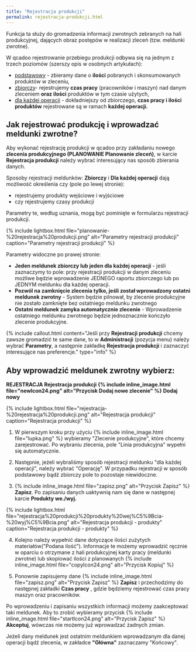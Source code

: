 ```yaml
---
title: "Rejestracja produkcji"
permalink: rejestracja-produkcji.html
---
```

Funkcja ta służy do gromadzenia informacji zwrotnych zebranych na hali produkcyjnej, dających obraz postępów w realizacji zleceń (tzw. meldunki zwrotne).
  
W qcadoo rejestrowanie przebiegu produkcji odbywa się na jednym z trzech poziomów (szerszy opis w osobnych artykułach):

- [podstawowy](/podstawowe-rejestrowanie-produkcji) - zbieramy dane o **ilości** pobranych i skonsumowanych produktów w zleceniu,
- [zbiorczy](/zbiorcze-rejestrowanie-produkcji)- rejestrujemy **czas pracy** (pracowników i maszyn) nad danym zleceniem **oraz ilości** produktów w tym czasie użytych,
- [dla każdej operacji](/rejestracja-kazdej-operacji) - dokładniejszy od zbiorczego, **czas pracy i ilości produktów** rejestrowane są w ramach **każdej operacji.** 

## Jak rejestrować produkcję i wprowadzać meldunki zwrotne?

Aby wykonać rejestrację produkcji w qcadoo przy zakładaniu nowego **zlecenia produkcyjnego (PLANOWANIE Planowanie zleceń)**, w karcie **Rejestracja produkcji** należy wybrać interesujący nas sposób zbierania danych.

Sposoby rejestracji meldunków: **Zbiorczy** i **Dla każdej operacji** dają możliwość określenia czy (pole po lewej stronie):

- rejestrujemy produkty wejściowe i wyjściowe
- czy rejestrujemy czasy produkcji

Parametry te, według uznania, mogą być pominięte w formularzu rejestracji produkcji.

{% include lightbox.html file="planowanie-%20rejestracja%20produkcji.png" alt="Parametry rejestracji produkcji" caption="Parametry rejestracji produkcji" %}
  
Parametry widoczne po prawej stronie:

- **Jeden meldunek zbiorczy lub jeden dla każdej operacji** - jeśli zaznaczymy to pole: przy rejestracji produkcji w danym zleceniu możliwe będzie wprowadzenie JEDNEGO raportu zbiorczego lub po JEDNYM meldunku dla każdej operacji.
- **Pozwól na zamknięcie zlecenia tylko, jeśli został wprowadzony ostatni meldunek zwrotny** - System będzie pilnował, by zlecenie produkcyjne nie zostało zamknięte bez ostatniego meldunku zwrotnego
- **Ostatni meldunek zamyka automatycznie zlecenie** - Wprowadzenie ostatniego meldunku zwrotnego będzie jednoznacznie kończyło zlecenie produkcyjne.

{% include callout.html content="Jeśli przy **Rejestracji produkcji** chcemy zawsze gromadzić te same dane, to w **Administracji** (pozycja menu) należy wybrać **Parametry**, a następnie zakładkę **Rejestracja produkcji** i zaznaczyć interesujące nas preferencje." type="info" %} 

## Aby wprowadzić meldunek zwrotny wybierz:

**REJESTRACJA  Rejestracja produkcji {% include inline_image.html file="newIcon24.png" alt="Przycisk Dodaj nowe zlecenie" %} Dodaj nowy**

{% include lightbox.html file="rejestracja-%20rejestracja%20produkcji.png" alt="Rejestracja produkcji" caption="Rejestracja produkcji" %}

1. W pierwszym kroku przy użyciu {% include inline_image.html file="lupka.png" %} wybieramy "Zlecenie produkcyjne", które chcemy zarejestrować. Po wybraniu zlecenia, pole "Linia produkcyjna" wypełni się automatycznie.

2. Następnie, jeżeli wybraliśmy sposób rejestracji meldunku "dla każdej operacji", należy wybrać "Operację". W przypadku rejestracji w sposób podstawowy bądź zbiorczy pole to pozostaje niewidoczne.

3. {% include inline_image.html file="zapisz.png" alt="Przycisk Zapisz" %} **Zapisz**. Po zapisaniu danych uaktywnią nam się dane w następnej karcie **Produkty we./wyj.**

{% include lightbox.html file="rejestracja%20produkcji%20produkty%20wej%C5%9Bcia-%20wyj%C5%9Bcia.png" alt="Rejestracja produkcji - produkty" caption="Rejestracja produkcji - produkty" %}  

4. Kolejno należy wypełnić dane dotyczące ilości zużytych materiałów("Podana ilość"). Informacje te możemy wprowadzić ręcznie w oparciu o otrzymane z hali produkcyjnej karty pracy (meldunki zwrotne) lub skopiować ilości z planowanych {% include inline_image.html file="copyIcon24.png" alt="Przycisk Kopiuj" %}  
  
5. Ponownie zapisujemy dane {% include inline_image.html file="zapisz.png" alt="Przycisk Zapisz" %} **Zapisz** i przechodzimy do następnej zakładki **Czas pracy** , gdzie będziemy rejestrować czas pracy maszyn oraz pracowników.

Po wprowadzeniu i zapisaniu wszystkich informacji możemy zaakceptować taki meldunek. Aby to zrobić wybieramy przycisk {% include inline_image.html file="startIcon24.png" alt="Przycisk Zapisz" %} **Akceptuj**, wówczas nie możemy już wprowadzać żadnych zmian. 

Jeżeli dany meldunek jest ostatnim meldunkiem wprowadzanym dla danej operacji bądź zlecenia, w zakładce **"Główna"** zaznaczamy "Końcowy".

